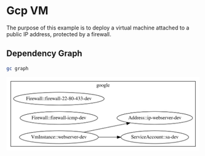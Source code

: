 # Gcp VM

The purpose of this example is to deploy a virtual machine attached to a public IP address, protected by a firewall.

## Dependency Graph

```sh
gc graph
```

![Graph](grucloud.svg)
